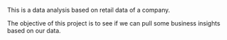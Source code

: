 This is a data analysis based on retail data of a company. 

The objective of this project is to see if we can pull some business insights based on our data. 
